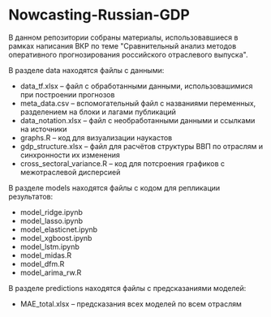 # Nowcasting-Russian-GDP
В данном репозитории собраны материалы, использовавшиеся в рамках написания ВКР по теме "Сравнительный анализ методов оперативного прогнозирования российского отраслевого выпуска".

В разделе data находятся файлы с данными:
* data_tf.xlsx – файл с обработанными данными, использовашимися при построении прогнозов
* meta_data.csv – вспомогательный файл с названиями переменных, разделением на блоки и лагами публикаций
* data_notation.xlsx – файл с необработанными данными и ссылками на источники
* graphs.R – код для визуализации наукастов
* gdp_structure.xlsx – файл для расчётов структуры ВВП по отраслям и синхронности их изменения
* cross_sectoral_variance.R – код для потсроения графиков с межотраслевой дисперсией

В разделе models находятся файлы с кодом для репликации результатов:
* model_ridge.ipynb
* model_lasso.ipynb
* model_elasticnet.ipynb
* model_xgboost.ipynb
* model_lstm.ipynb
* model_midas.R
* model_dfm.R
* model_arima_rw.R

В разделе predictions находятся файлы с предсказаниями моделей:
* MAE_total.xlsx – предсказания всех моделей по всем отраслям
  
